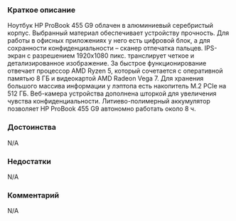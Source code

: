 ### **Краткое описание**
Ноутбук HP ProBook 455 G9 облачен в алюминиевый серебристый корпус. Выбранный материал обеспечивает устройству прочность. Для работы в офисных приложениях у него есть цифровой блок, а для сохранности конфиденциальности – сканер отпечатка пальцев. IPS-экран с разрешением 1920x1080 пикс. транслирует четкое и детализированное изображение. За быстрое функционирование отвечает процессор AMD Ryzen 5, который сочетается с оперативной памятью 8 ГБ и видеокартой AMD Radeon Vega 7. Для хранения большого массива информации у лэптопа есть накопитель M.2 PCIe на 512 ГБ. Веб-камера устройства дополнена шторкой для увеличения чувства конфиденциальности. Литиево-полимерный аккумулятор позволяет HP ProBook 455 G9 автономно работать около 8 ч.

### **Достоинства**
N/A

### **Недостатки**
N/A

### **Комментарий**
N/A
